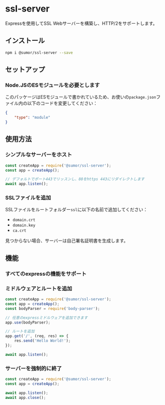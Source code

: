 # ssl-server
Expressを使用してSSL Webサーバーを構築し、HTTP/2をサポートします。

## インストール
```bash
npm i @sumor/ssl-server --save
```

## セットアップ

### Node.JSのESモジュールを必要とします
このパッケージはESモジュールで書かれているため、お使いの```package.json```ファイル内の以下のコードを変更してください：
```json
{
    "type": "module"
}
```

## 使用方法

### シンプルなサーバーをホスト

```javascript
const createApp = require('@sumor/ssl-server');
const app = createApp();

// デフォルトでポート443でリッスンし、80をhttps 443にリダイレクトします
await app.listen();
```


### SSLファイルを追加
SSLファイルをルートフォルダー```ssl```に以下の名前で追加してください：
- ```domain.crt```
- ```domain.key```
- ```ca.crt```

見つからない場合、サーバーは自己署名証明書を生成します。

## 機能

### すべてのexpressの機能をサポート

### ミドルウェアとルートを追加

```javascript
const createApp = require('@sumor/ssl-server');
const app = createApp();
const bodyParser = require('body-parser');

// 任意のexpressミドルウェアを追加できます
app.use(bodyParser);

// ルートを追加
app.get('/', (req, res) => {
    res.send('Hello World!');
});

await app.listen();
```

### サーバーを強制的に終了

```javascript
const createApp = require('@sumor/ssl-server');
const app = createApp();

await app.listen();
await app.close();
```